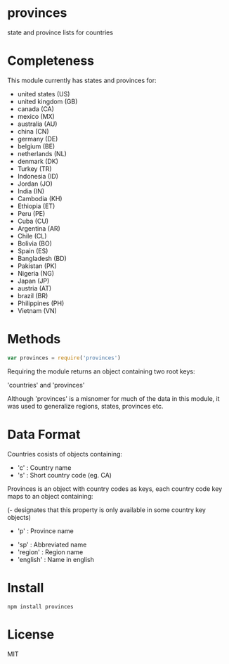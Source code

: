 # provinces

state and province lists for countries

# Completeness

This module currently has states and provinces for:

* united states (US)
* united kingdom (GB)
* canada (CA)
* mexico (MX)
* australia (AU)
* china (CN)
* germany (DE)
* belgium (BE)
* netherlands (NL)
* denmark (DK)
* Turkey (TR)
* Indonesia (ID)
* Jordan (JO)
* India (IN)
* Cambodia (KH)
* Ethiopia (ET)
* Peru (PE)
* Cuba (CU)
* Argentina (AR)
* Chile (CL)
* Bolivia (BO)
* Spain (ES)
* Bangladesh (BD)
* Pakistan (PK)
* Nigeria (NG)
* Japan (JP)
* austria (AT)
* brazil (BR)
* Philippines (PH)
* Vietnam (VN)

# Methods

``` js
var provinces = require('provinces')
```

Requiring the module returns an object containing two root keys:

'countries' and 'provinces'

Although 'provinces' is a misnomer for much of the data in this module, it was used to generalize regions, states, provinces etc.

# Data Format

Countries cosists of objects containing:

* 'c' : Country name
* 's' : Short country code (eg. CA)

Provinces is an object with country codes as keys, each country code key maps to an object containing:

(- designates that this property is only available in some country key objects)

* 'p' : Province name
- 'sp' : Abbreviated name
- 'region' : Region name
- 'english' : Name in english

# Install

<!-- With [npm](https://npmjs.org) do: -->

```
npm install provinces
```

# License

MIT
